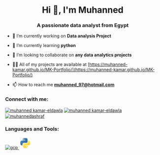 <h1 align="center">Hi 👋, I'm Muhanned</h1>
<h3 align="center">A passionate data analyst from Egypt</h3>

- 🔭 I’m currently working on **Data analysis Project**

- 🌱 I’m currently learning **python**

- 👯 I’m looking to collaborate on **any data analytics projects**

- 👨‍💻 All of my projects are available at [https://muhanned-kamar.github.io/MK-Portfolio/](https://muhanned-kamar.github.io/MK-Portfolio/)

- 📫 How to reach me **muhanned_97@hotmail.com**

<h3 align="left">Connect with me:</h3>
<p align="left">
<a href="https://www.linkedin.com/in/muhanned-kamar-eldawla/" target="blank"><img align="center" src="https://raw.githubusercontent.com/rahuldkjain/github-profile-readme-generator/master/src/images/icons/Social/linked-in-alt.svg" alt="muhanned kamar-eldawla" height="30" width="40" /></a>
<a href="https://kaggle.com/muhannedkamareldawla" target="blank"><img align="center" src="https://raw.githubusercontent.com/rahuldkjain/github-profile-readme-generator/master/src/images/icons/Social/kaggle.svg" alt="muhanned kamar-eldawla" height="30" width="40" /></a>
<a href="https://instagram.com/muhannedashraf" target="blank"><img align="center" src="https://raw.githubusercontent.com/rahuldkjain/github-profile-readme-generator/master/src/images/icons/Social/instagram.svg" alt="muhannedashraf" height="30" width="40" /></a>
</p>

<h3 align="left">Languages and Tools:</h3>
<p align="left"> <a href="https://cloud.google.com" target="_blank" rel="noreferrer"> <img src="https://www.vectorlogo.zone/logos/google_cloud/google_cloud-icon.svg" alt="gcp" width="40" height="40"/> </a> <a href="https://www.python.org" target="_blank" rel="noreferrer"> <img src="https://raw.githubusercontent.com/devicons/devicon/master/icons/python/python-original.svg" alt="python" width="40" height="40"/> </a> </p>
